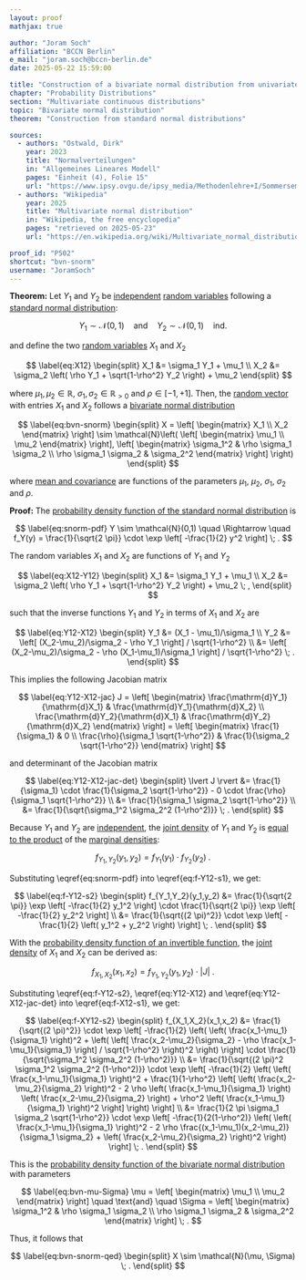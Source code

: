 ```yaml
---
layout: proof
mathjax: true

author: "Joram Soch"
affiliation: "BCCN Berlin"
e_mail: "joram.soch@bccn-berlin.de"
date: 2025-05-22 15:59:00

title: "Construction of a bivariate normal distribution from univariate standard normal random variables"
chapter: "Probability Distributions"
section: "Multivariate continuous distributions"
topic: "Bivariate normal distribution"
theorem: "Construction from standard normal distributions"

sources:
  - authors: "Ostwald, Dirk"
    year: 2023
    title: "Normalverteilungen"
    in: "Allgemeines Lineares Modell"
    pages: "Einheit (4), Folie 15"
    url: "https://www.ipsy.ovgu.de/ipsy_media/Methodenlehre+I/Sommersemester+2023/Allgemeines+Lineares+Modell/4_Normalverteilungen.pdf"
  - authors: "Wikipedia"
    year: 2025
    title: "Multivariate normal distribution"
    in: "Wikipedia, the free encyclopedia"
    pages: "retrieved on 2025-05-23"
    url: "https://en.wikipedia.org/wiki/Multivariate_normal_distribution#Bivariate_case"

proof_id: "P502"
shortcut: "bvn-snorm"
username: "JoramSoch"
---
```



**Theorem:** Let $Y_1$ and $Y_2$ be [independent](/D/ind) [random variables](/D/rvar) following a [standard normal distribution](/D/snorm):

$$ \label{eq:Y12}
Y_1 \sim \mathcal{N}(0,1) \quad \text{and} \quad
Y_2 \sim \mathcal{N}(0,1) \quad \text{ind.}
$$

and define the two [random variables](/D/rvar) $X_1$ and $X_2$

$$ \label{eq:X12}
\begin{split}
X_1 &= \sigma_1 Y_1 + \mu_1 \\
X_2 &= \sigma_2 \left( \rho Y_1 + \sqrt{1-\rho^2} Y_2 \right) + \mu_2
\end{split}
$$

where $\mu_1, \mu_2 \in \mathbb{R}$, $\sigma_1, \sigma_2 \in \mathbb{R}_{>0}$ and $\rho \in [-1,+1]$. Then, the [random vector](/D/rvec) with entries $X_1$ and $X_2$ follows a [bivariate normal distribution](/D/bvn)

$$ \label{eq:bvn-snorm}
\begin{split}
X =  \left[ \begin{matrix} X_1 \\ X_2 \end{matrix} \right]
\sim \mathcal{N}\left( \left[ \begin{matrix} \mu_1 \\ \mu_2 \end{matrix} \right],
					   \left[ \begin{matrix} \sigma_1^2 & \rho \sigma_1 \sigma_2 \\
					                         \rho \sigma_1 \sigma_2 & \sigma_2^2 \end{matrix} \right] \right)
\end{split}
$$

where [mean and covariance](/D/bvn) are functions of the parameters $\mu_1$, $\mu_2$, $\sigma_1$, $\sigma_2$ and $\rho$.


**Proof:** The [probability density function of the standard normal distribution](/P/norm-pdf) is

$$ \label{eq:snorm-pdf}
Y \sim \mathcal{N}(0,1)
\quad \Rightarrow \quad
f_Y(y) = \frac{1}{\sqrt{2 \pi}} \cdot \exp \left[ -\frac{1}{2} y^2 \right] \; .
$$

The random variables $X_1$ and $X_2$ are functions of $Y_1$ and $Y_2$

$$ \label{eq:X12-Y12}
\begin{split}
X_1 &= \sigma_1 Y_1 + \mu_1 \\
X_2 &= \sigma_2 \left( \rho Y_1 + \sqrt{1-\rho^2} Y_2 \right) + \mu_2 \; ,
\end{split}
$$

such that the inverse functions $Y_1$ and $Y_2$ in terms of $X_1$ and $X_2$ are

$$ \label{eq:Y12-X12}
\begin{split}
Y_1 &= (X_1 - \mu_1)/\sigma_1 \\
Y_2 &= \left[ (X_2-\mu_2)/\sigma_2 - \rho Y_1 \right] / \sqrt{1-\rho^2} \\
    &= \left[ (X_2-\mu_2)/\sigma_2 - \rho (X_1-\mu_1)/\sigma_1 \right] / \sqrt{1-\rho^2} \; .
\end{split}
$$

This implies the following Jacobian matrix

$$ \label{eq:Y12-X12-jac}
  J
= \left[ \begin{matrix}
\frac{\mathrm{d}Y_1}{\mathrm{d}X_1} & \frac{\mathrm{d}Y_1}{\mathrm{d}X_2} \\
\frac{\mathrm{d}Y_2}{\mathrm{d}X_1} & \frac{\mathrm{d}Y_2}{\mathrm{d}X_2}
\end{matrix} \right]
= \left[ \begin{matrix}
\frac{1}{\sigma_1}                    & 0                                  \\
\frac{\rho}{\sigma_1 \sqrt{1-\rho^2}} & \frac{1}{\sigma_2 \sqrt{1-\rho^2}}
\end{matrix} \right]
$$

and determinant of the Jacobian matrix

$$ \label{eq:Y12-X12-jac-det}
\begin{split}
   \lvert J \rvert
&= \frac{1}{\sigma_1} \cdot \frac{1}{\sigma_2 \sqrt{1-\rho^2}} - 0 \cdot \frac{\rho}{\sigma_1 \sqrt{1-\rho^2}} \\
&= \frac{1}{\sigma_1 \sigma_2 \sqrt{1-\rho^2}} \\
&= \frac{1}{\sqrt{\sigma_1^2 \sigma_2^2 (1-\rho^2)}} \; .
\end{split}
$$

Because $Y_1$ and $Y_2$ are [independent](/D/ind), the [joint density](/D/dist-joint) of $Y_1$ and $Y_2$ is [equal to the product](/P/prob-ind) of the [marginal densities](/D/dist-marg):

$$ \label{eq:f-Y12-s1}
f_{Y_1,Y_2}(y_1,y_2) = f_{Y_1}(y_1) \cdot f_{Y_2}(y_2) \; .
$$

Substituting \eqref{eq:snorm-pdf} into \eqref{eq:f-Y12-s1}, we get:

$$ \label{eq:f-Y12-s2}
\begin{split}
   f_{Y_1,Y_2}(y_1,y_2)
&= \frac{1}{\sqrt{2 \pi}} \exp \left[ -\frac{1}{2} y_1^2 \right] \cdot \frac{1}{\sqrt{2 \pi}} \exp \left[ -\frac{1}{2} y_2^2 \right] \\
&= \frac{1}{\sqrt{(2 \pi)^2}} \cdot \exp \left[ -\frac{1}{2} \left( y_1^2 + y_2^2 \right) \right] \; .
\end{split}
$$

With the [probability density function of an invertible function](/P/pdf-invfct), the [joint density](/D/dist-joint) of $X_1$ and $X_2$ can be derived as:

$$ \label{eq:f-X12-s1}
f_{X_1,X_2}(x_1,x_2) = f_{Y_1,Y_2}(y_1,y_2) \cdot \lvert J \rvert \; .
$$

Substituting \eqref{eq:f-Y12-s2}, \eqref{eq:Y12-X12} and \eqref{eq:Y12-X12-jac-det} into \eqref{eq:f-X12-s1}, we get:

$$ \label{eq:f-XY12-s2}
\begin{split}
   f_{X_1,X_2}(x_1,x_2)
&= \frac{1}{\sqrt{(2 \pi)^2}} \cdot \exp \left[ -\frac{1}{2} \left( \left( \frac{x_1-\mu_1}{\sigma_1} \right)^2 + \left( \left[ \frac{x_2-\mu_2}{\sigma_2} - \rho \frac{x_1-\mu_1}{\sigma_1} \right] / \sqrt{1-\rho^2} \right)^2 \right) \right] \cdot \frac{1}{\sqrt{\sigma_1^2 \sigma_2^2 (1-\rho^2)}} \\
&= \frac{1}{\sqrt{(2 \pi)^2 \sigma_1^2 \sigma_2^2 (1-\rho^2)}} \cdot \exp \left[ -\frac{1}{2} \left( \left( \frac{x_1-\mu_1}{\sigma_1} \right)^2 + \frac{1}{1-\rho^2} \left[ \left( \frac{x_2-\mu_2}{\sigma_2} \right)^2 - 2 \rho \left( \frac{x_1-\mu_1}{\sigma_1} \right) \left( \frac{x_2-\mu_2}{\sigma_2} \right) + \rho^2 \left( \frac{x_1-\mu_1}{\sigma_1} \right)^2 \right] \right) \right] \\
&= \frac{1}{2 \pi \sigma_1 \sigma_2 \sqrt{1-\rho^2}} \cdot \exp \left[ -\frac{1}{2(1-\rho^2)} \left( \left( \frac{x_1-\mu_1}{\sigma_1} \right)^2 - 2 \rho \frac{(x_1-\mu_1)(x_2-\mu_2)}{\sigma_1 \sigma_2} + \left( \frac{x_2-\mu_2}{\sigma_2} \right)^2 \right) \right] \; .
\end{split}
$$

This is the [probability density function of the bivariate normal distribution](/P/bvn-pdfcorr) with parameters

$$ \label{eq:bvn-mu-Sigma}
\mu    = \left[ \begin{matrix} \mu_1 \\ \mu_2 \end{matrix} \right] \quad \text{and} \quad
\Sigma = \left[ \begin{matrix} \sigma_1^2 & \rho \sigma_1 \sigma_2 \\
							   \rho \sigma_1 \sigma_2 & \sigma_2^2 \end{matrix} \right] \; .
$$

Thus, it follows that

$$ \label{eq:bvn-snorm-qed}
\begin{split}
X \sim \mathcal{N}(\mu, \Sigma) \; .
\end{split}
$$